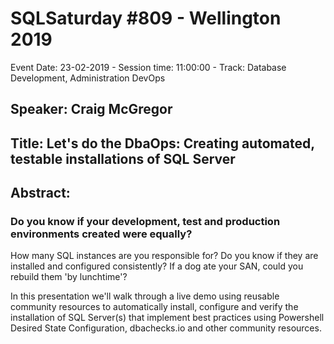 # SQLSaturday #809 - Wellington 2019
Event Date: 23-02-2019 - Session time: 11:00:00 - Track: Database Development, Administration  DevOps
## Speaker: Craig McGregor
## Title: Let's do the DbaOps: Creating automated,  testable installations of SQL Server
## Abstract:
### Do you know if your development, test and production environments created were equally? 

How many SQL instances are you responsible for? Do you know if they are installed and configured consistently? If a dog ate your SAN, could you rebuild them 'by lunchtime'?

In this presentation we'll walk through a live demo using reusable community resources to automatically install, configure and verify the installation of SQL Server(s) that implement best practices using Powershell Desired State Configuration, dbachecks.io and other community resources.
